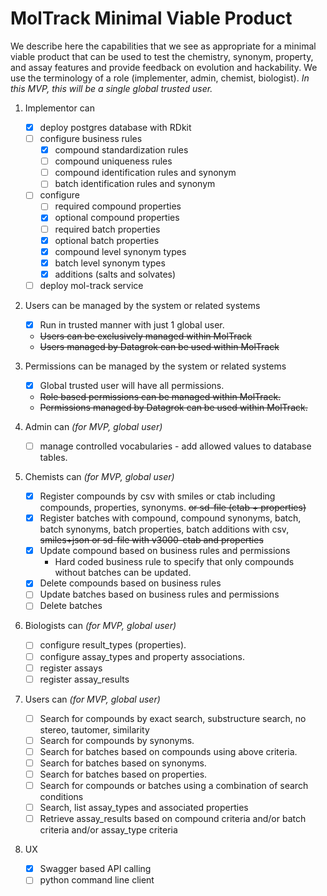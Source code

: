 # MolTrack Minimal Viable Product

We describe here the capabilities that we see as appropriate for a minimal viable product that can be used to test the chemistry, synonym, property, and assay features and provide feedback on evolution and hackability.  We use the terminology of a role (implementer, admin, chemist, biologist).  *In this MVP, this will be a single global trusted user.*

1. Implementor can
    - [x] deploy postgres database with RDkit
    - [ ] configure business rules
        - [x] compound standardization rules
        - [ ] compound uniqueness rules
        - [ ] compound identification rules and synonym
        - [ ] batch identification rules and synonym
    - [ ] configure
        - [ ] required compound properties
        - [x] optional compound properties
        - [ ] required batch properties
        - [x] optional batch properties
        - [x] compound level synonym types
        - [x] batch level synonym types
        - [x] additions (salts and solvates)
    - [ ] deploy mol-track service

2. Users can be managed by the system or related systems
    - [x] Run in trusted manner with just 1 global user.
    - ~~Users can be exclusively managed within MolTrack~~
    - ~~Users managed by Datagrok can be used within MolTrack~~

3. Permissions can be managed by the system or related systems
    - [x] Global trusted user will have all permissions.
    - ~~Role based permissions can be managed within MolTrack.~~
    - ~~Permissions managed by Datagrok can be used within MolTrack.~~

4. Admin can *(for MVP, global user)*
    - [ ] manage controlled vocabularies - add allowed values to database tables.

5. Chemists can *(for MVP, global user)*
    - [x] Register compounds by csv with smiles or ctab including compounds, properties, synonyms. ~~or sd-file (ctab + properties)~~
    - [x] Register batches  with compound, compound synonyms, batch, batch synonyms, batch properties, batch additions with csv, ~~smiles+json or sd-file with v3000-ctab and properties~~
    - [x] Update compound based on business rules and permissions
      - Hard coded business rule to specify that only compounds without batches can be updated.
    - [x] Delete compounds based on business rules
    - [ ] Update batches based on business rules and permissions
    - [ ] Delete batches

6. Biologists can *(for MVP, global user)*
    - [ ] configure result_types (properties).
    - [ ] configure assay_types and property associations.
    - [ ] register assays
    - [ ] register assay_results

7. Users can *(for MVP, global user)*
    - [ ] Search for compounds by exact search, substructure search, no stereo, tautomer, similarity
    - [ ] Search for compounds by synonyms.
    - [ ] Search for batches based on compounds using above criteria.
    - [ ] Search for batches based on synonyms.
    - [ ] Search for batches based on properties.
    - [ ] Search for compounds or batches using a combination of search conditions
    - [ ] Search, list assay_types and associated properties
    - [ ] Retrieve assay_results based on compound criteria and/or batch criteria and/or assay_type criteria

8. UX
    - [x] Swagger based API calling
    - [ ] python command line client
